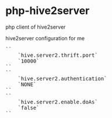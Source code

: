 php-hive2server
===============

php client of hive2server

hive2server configuration for me
<pre>
`<property>`
    `<name>hive.server2.thrift.port</name>`
    `<value>10000</value>`
`</property>`
`<property>`
    `<name>hive.server2.authentication</name>`
    `<value>NONE</value>`
`</property>`
`<property>`
    `<name>hive.server2.enable.doAs</name>`
    `<value>false</value>`
`</property>`
</pre>
